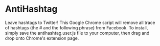 AntiHashtag
===========

Leave hashtags to Twitter! This Google Chrome script will remove all trace of hashtags 
(the # and the following phrase) from Facebook.
To install, simply save the antihashtag.user.js file to your computer, then drag and drop onto Chrome's extension page.

